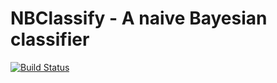 # NBClassify - A naive Bayesian classifier #

[![Build Status](https://travis-ci.org/bkidney/NBClassify.svg?branch=master)](https://travis-ci.org/bkidney/NBClassify)

